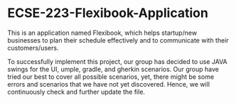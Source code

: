 # ECSE-223-Flexibook-Application
This is an application named Flexibook, which helps startup/new businesses to plan their schedule effectively and to communicate with their customers/users.

To successfully implement this project, our group has decided to use JAVA swings for the UI, umple, gradle, and gherkin scenarios. Our group have tried our best to cover all possible scenarios, yet, there might be some errors and scenarios that we have not yet discovered. Hence, we will continuously check and further update the file. 
